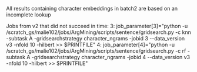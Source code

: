 All results containing character embeddings in batch2 are based on an incomplete lookup

Jobs from v2 that did not succeed in time:
3: job_parameter[3]="python -u /scratch_gs/malie102/jobs/ArgMining/scripts/sentence/gridsearch.py -c knn -subtask A -gridsearchstrategy character_ngrams -jobid 3 --data_version v3 -nfold 10 -hilbert >> $PRINTFILE"
4: job_parameter[4]="python -u /scratch_gs/malie102/jobs/ArgMining/scripts/sentence/gridsearch.py -c rf -subtask A -gridsearchstrategy character_ngrams -jobid 4 --data_version v3 -nfold 10 -hilbert >> $PRINTFILE"



